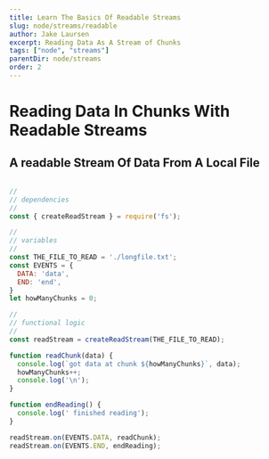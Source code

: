 ```yaml
---
title: Learn The Basics Of Readable Streams
slug: node/streams/readable
author: Jake Laursen
excerpt: Reading Data As A Stream of Chunks
tags: ["node", "streams"]
parentDir: node/streams
order: 2
---
```



# Reading Data In Chunks With Readable Streams

## A readable Stream Of Data From A Local File
```js

// 
// dependencies
// 
const { createReadStream } = require('fs');

// 
// variables
// 
const THE_FILE_TO_READ = './longfile.txt';
const EVENTS = {
  DATA: 'data',
  END: 'end',
}
let howManyChunks = 0;

// 
// functional logic
// 
const readStream = createReadStream(THE_FILE_TO_READ);

function readChunk(data) {
  console.log(`got data at chunk ${howManyChunks}`, data);
  howManyChunks++;
  console.log('\n');
}

function endReading() {
  console.log(' finished reading');
}

readStream.on(EVENTS.DATA, readChunk);
readStream.on(EVENTS.END, endReading);
```